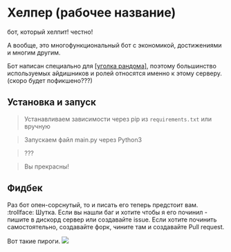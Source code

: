 # Хелпер (рабочее название)
бот, который хелпит! честно!

А вообще, это многофункциональный бот с экономикой, достижениями и многим другим.

Бот написан специально для [[уголка рандома]](https://ugrnd.ru), поэтому большинство используемых айдишников и ролей относятся именно к этому серверу. (скоро будет пофикшено???)
## Установка и запуск
> Устанавливаем зависимости через pip из `requirements.txt` или вручную

> Запускаем файл main.py через Python3

> ???

> Вы прекрасны!
## Фидбек
Раз бот опен-сорснутый, то и писать его теперь предстоит вам. :trollface:
Шутка. Если вы нашли баг и хотите чтобы я его починил - пишите в дискорд сервер или создавайте issue.
Если хотите починить самостоятельно, создавайте форк, чините там и создавайте Pull request.

Вот такие пироги.
<img src='https://cdn.discordapp.com/emojis/1192218417231568946.webp?size=96&quality=lossless'>
